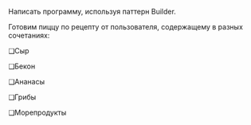 Написать программу, используя паттерн Builder.

Готовим пиццу по рецепту от пользователя, содержащему в разных сочетаниях:

❑Сыр

❑Бекон

❑Ананасы

❑Грибы

❑Морепродукты
